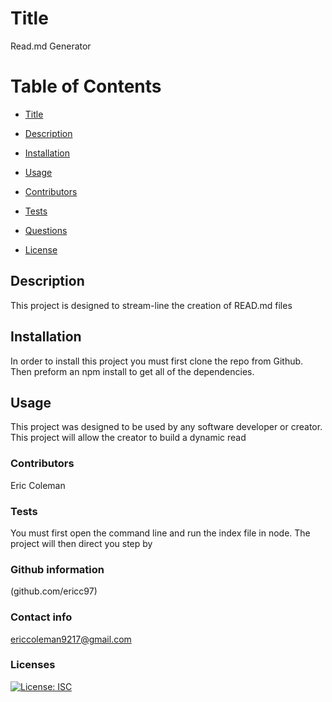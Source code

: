 # Title
Read.md Generator

# Table of Contents
* [Title](#Title)

* [Description](#Description)

* [Installation](#Installation)

* [Usage](#Usage)

* [Contributors](Contributors)

* [Tests](#Tests)

* [Questions](#Questions)

* [License](#License)

    

## Description
This project is designed to stream-line the creation of READ.md files

## Installation
In order to install this project you must first clone the repo from Github. Then preform an npm install to get all of the dependencies.

## Usage
This project was designed to be used by any software developer or creator. This project will allow the creator to build a dynamic read 
    
### Contributors
Eric Coleman

### Tests
You must first open the command line and run the index file in node. The project will then direct you step by 

### Github information 
(github.com/ericc97)

### Contact info
ericcoleman9217@gmail.com

### Licenses
[![License: ISC](https://img.shields.io/badge/License-ISC-blue.svg)](https://opensource.org/licenses/ISC)

    

